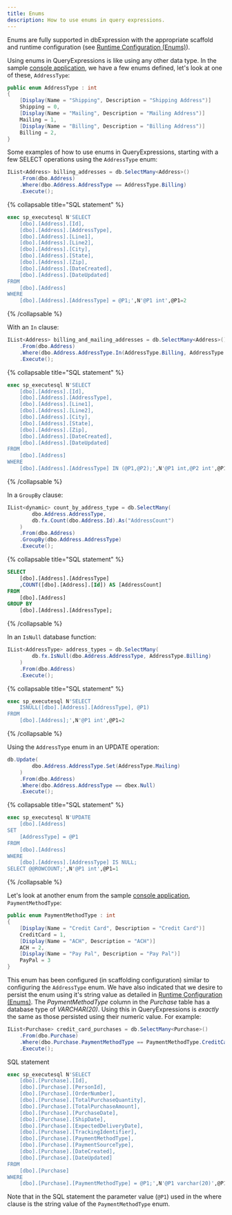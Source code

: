 ```yaml
---
title: Enums
description: How to use enums in query expressions.
---
```


Enums are fully supported in dbExpression with the appropriate scaffold and runtime configuration (see [Runtime Configuration (Enums)](/AdvancedRuntimeConfiguration/Enums)).

Using enums in QueryExpressions is like using any other data type.  In the sample [console application](https://github.com/HatTrickLabs/dbExpression/blob/master/samples/mssql/NetCoreConsoleApp/Data/_TypeCode.cs),  we have a few enums defined, let's look at one of these, ```AddressType```:
```csharp
public enum AddressType : int
{
    [Display(Name = "Shipping", Description = "Shipping Address")]
    Shipping = 0,
    [Display(Name = "Mailing", Description = "Mailing Address")]
    Mailing = 1,
    [Display(Name = "Billing", Description = "Billing Address")]
    Billing = 2,
}
```

Some examples of how to use enums in QueryExpressions, starting with a few SELECT operations using the ```AddressType``` enum:

```csharp
IList<Address> billing_addresses = db.SelectMany<Address>()
    .From(dbo.Address)
    .Where(dbo.Address.AddressType == AddressType.Billing)
    .Execute();
```

{% collapsable title="SQL statement" %}
```sql
exec sp_executesql N'SELECT
	[dbo].[Address].[Id],
	[dbo].[Address].[AddressType],
	[dbo].[Address].[Line1],
	[dbo].[Address].[Line2],
	[dbo].[Address].[City],
	[dbo].[Address].[State],
	[dbo].[Address].[Zip],
	[dbo].[Address].[DateCreated],
	[dbo].[Address].[DateUpdated]
FROM
	[dbo].[Address]
WHERE
	[dbo].[Address].[AddressType] = @P1;',N'@P1 int',@P1=2
```
{% /collapsable %}

With an ```In``` clause:
```csharp
IList<Address> billing_and_mailing_addresses = db.SelectMany<Address>()
    .From(dbo.Address)
    .Where(dbo.Address.AddressType.In(AddressType.Billing, AddressType.Mailing))
    .Execute();
```

{% collapsable title="SQL statement" %}
```sql
exec sp_executesql N'SELECT
	[dbo].[Address].[Id],
	[dbo].[Address].[AddressType],
	[dbo].[Address].[Line1],
	[dbo].[Address].[Line2],
	[dbo].[Address].[City],
	[dbo].[Address].[State],
	[dbo].[Address].[Zip],
	[dbo].[Address].[DateCreated],
	[dbo].[Address].[DateUpdated]
FROM
	[dbo].[Address]
WHERE
	[dbo].[Address].[AddressType] IN (@P1,@P2);',N'@P1 int,@P2 int',@P1=2,@P2=1
```
{% /collapsable %}

In a ```GroupBy``` clause:
```csharp
IList<dynamic> count_by_address_type = db.SelectMany(
        dbo.Address.AddressType,
        db.fx.Count(dbo.Address.Id).As("AddressCount")
    )
    .From(dbo.Address)
    .GroupBy(dbo.Address.AddressType)
    .Execute();
```

{% collapsable title="SQL statement" %}
```sql
SELECT
	[dbo].[Address].[AddressType]
	,COUNT([dbo].[Address].[Id]) AS [AddressCount]
FROM
	[dbo].[Address]
GROUP BY
	[dbo].[Address].[AddressType];
```
{% /collapsable %}

In an ```IsNull``` database function:
```csharp
IList<AddressType> address_types = db.SelectMany(
        db.fx.IsNull(dbo.Address.AddressType, AddressType.Billing)
    )
    .From(dbo.Address)
    .Execute();
```

{% collapsable title="SQL statement" %}
```sql
exec sp_executesql N'SELECT
	ISNULL([dbo].[Address].[AddressType], @P1)
FROM
	[dbo].[Address];',N'@P1 int',@P1=2
```
{% /collapsable %}

Using the ```AddressType``` enum in an UPDATE operation:
```csharp
db.Update(
        dbo.Address.AddressType.Set(AddressType.Mailing)
    )
    .From(dbo.Address)
    .Where(dbo.Address.AddressType == dbex.Null)
    .Execute();
```                

{% collapsable title="SQL statement" %}
```sql
exec sp_executesql N'UPDATE
	[dbo].[Address]
SET
	[AddressType] = @P1
FROM
	[dbo].[Address]
WHERE
	[dbo].[Address].[AddressType] IS NULL;
SELECT @@ROWCOUNT;',N'@P1 int',@P1=1
```
{% /collapsable %}

Let's look at another enum from the sample [console application](https://github.com/HatTrickLabs/dbExpression/blob/master/samples/mssql/NetCoreConsoleApp/Data/_TypeCode.cs), ```PaymentMethodType```:
```csharp
public enum PaymentMethodType : int
{
	[Display(Name = "Credit Card", Description = "Credit Card")]
	CreditCard = 1,
	[Display(Name = "ACH", Description = "ACH")]
	ACH = 2,
	[Display(Name = "Pay Pal", Description = "Pay Pal")]
	PayPal = 3
}
```
  
This enum has been configured (in scaffolding configuration) similar to configuring the ```AddressType``` enum.  We have also indicated that we desire to persist the enum using it's string 
value as detailed in [Runtime Configuration (Enums)](/AdvancedRuntimeConfiguration/Enums).  The *PaymentMethodType* column in the *Purchase* table has a database 
type of *VARCHAR(20)*.  Using this in QueryExpressions is *exactly* the same as those persisted using their numeric value.  For example:

```csharp
IList<Purchase> credit_card_purchases = db.SelectMany<Purchase>()
    .From(dbo.Purchase)
    .Where(dbo.Purchase.PaymentMethodType == PaymentMethodType.CreditCard)
    .Execute();
```

SQL statement

```sql
exec sp_executesql N'SELECT
	[dbo].[Purchase].[Id],
	[dbo].[Purchase].[PersonId],
	[dbo].[Purchase].[OrderNumber],
	[dbo].[Purchase].[TotalPurchaseQuantity],
	[dbo].[Purchase].[TotalPurchaseAmount],
	[dbo].[Purchase].[PurchaseDate],
	[dbo].[Purchase].[ShipDate],
	[dbo].[Purchase].[ExpectedDeliveryDate],
	[dbo].[Purchase].[TrackingIdentifier],
	[dbo].[Purchase].[PaymentMethodType],
	[dbo].[Purchase].[PaymentSourceType],
	[dbo].[Purchase].[DateCreated],
	[dbo].[Purchase].[DateUpdated]
FROM
	[dbo].[Purchase]
WHERE
	[dbo].[Purchase].[PaymentMethodType] = @P1;',N'@P1 varchar(20)',@P1='CreditCard'
```

Note that in the SQL statement the parameter value (```@P1```) used in the where clause is the string value of the ```PaymentMethodType``` enum.